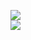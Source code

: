 [![](https://img.shields.io/badge/Made%20With-Github%20Spray-lightgrey.svg?style=for-the-badge&logo=github)](https://github.com/Annihil/github-spray#19058)  
[![](https://i.imgur.com/2DrTn0Z.gif)](https://github.com/Annihil/github-spray)